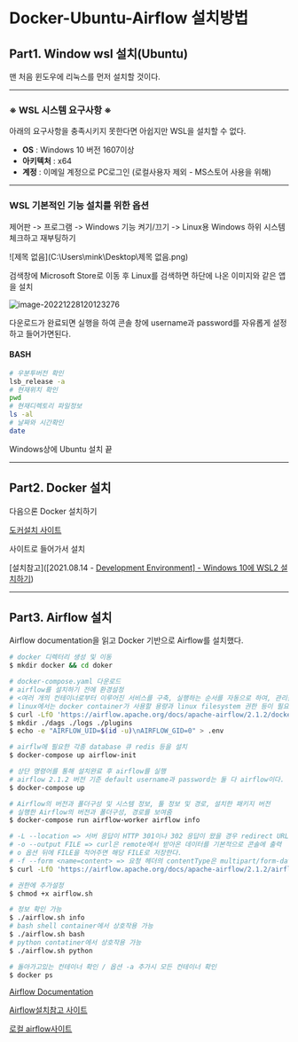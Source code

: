 # Docker-Ubuntu-Airflow 설치방법

## Part1. Window wsl 설치(Ubuntu)

맨 처음 윈도우에 리눅스를 먼저 설치할 것이다.

------------------

### ※ WSL 시스템 요구사항 ※

아래의 요구사항을 충족시키지 못한다면 아쉽지만 WSL을 설치할 수 없다.

- **OS** : Windows 10 버전 1607이상
- **아키텍처** : x64
- **계정** : 이메일 계정으로 PC로그인 (로컬사용자 제외 - MS스토어 사용을 위해)

----------

### WSL 기본적인 기능 설치를 위한 옵션

제어판 -> 프로그램 -> Windows 기능 켜기/끄기 -> Linux용 Windows 하위 시스템 체크하고 재부팅하기

![제목 없음](C:\Users\mink\Desktop\제목 없음.png)



검색창에 Microsoft Store로 이동 후 Linux를 검색하면 하단에 나온 이미지와 같은 앱을 설치

![image-20221228120123276](C:\Users\mink\AppData\Roaming\Typora\typora-user-images\image-20221228120123276.png)

다운로드가 완료되면 실행을 하여 콘솔 창에 username과 password를 자유롭게 설정하고 들어가면된다.

#### BASH

```bash
# 우분투버전 확인
lsb_release -a
# 현재위치 확인
pwd
# 현재디렉토리 파일정보 
ls -al
# 날짜와 시간확인
date
```



Windows상에 Ubuntu 설치 끝



--------------------

## Part2. Docker 설치

다음으론 Docker 설치하기

[도커설치 사이트](https://docs.docker.com/docker-for-windows/install/)

사이트로 들어가서 설치

[설치참고]([2021.08.14 - [Development Environment\] - Windows 10에 WSL2 설치하기](https://hkim-data.tistory.com/17))



-----------------

## Part3. Airflow 설치

Airflow documentation을 읽고 Docker 기반으로 Airflow를 설치했다.

```bash
# docker 디렉터리 생성 및 이동 
$ mkdir docker && cd doker

# docker-compose.yaml 다운로드
# airflow를 설치하기 전에 환경설정
# <여러 개의 컨테이너로부터 이루어진 서비스를 구축, 실행하는 순서를 자동으로 하여, 관리를 간단히하는 기능>
# linux에서는 docker container가 사용할 용량과 linux filesystem 권한 등이 필요
$ curl -LfO 'https://airflow.apache.org/docs/apache-airflow/2.1.2/docker-compose.yaml'
$ mkdir ./dags ./logs ./plugins
$ echo -e "AIRFLOW_UID=$(id -u)\nAIRFLOW_GID=0" > .env

# airflw에 필요한 각종 database 큐 redis 등을 설치
$ docker-compose up airflow-init

# 상단 명령어를 통해 설치완료 후 airflow를 실행
# airflow 2.1.2 버전 기준 default username과 password는 둘 다 airflow이다.
$ docker-compose up

# Airflow의 버전과 폴더구성 및 시스템 정보, 툴 정보 및 경로, 설치한 패키지 버전
# 실행한 Airflow의 버전과 폴더구성, 경로를 보여줌
$ docker-compose run airflow-worker airflow info

# -L --location => 서버 응답이 HTTP 301이나 302 응답이 왔을 경우 redirect URL로 따라감
# -o --output FILE => curl은 remote에서 받아온 데이터를 기본적으로 콘솔에 출력
# o 옵션 뒤에 FILE을 적어주면 해당 FILE로 저장한다.
# -f --form <name=content> => 요청 헤더의 contentType은 multipart/form-data로 보냄
$ curl -LfO 'https://airflow.apache.org/docs/apache-airflow/2.1.2/airflow.sh'

# 권한에 추가설정
$ chmod +x airflow.sh

# 정보 확인 가능
$ ./airflow.sh info
# bash shell container에서 상호작용 가능
$ ./airflow.sh bash
# python contatiner에서 상호작용 가능
$ ./airflow.sh python

# 돌아가고있는 컨테이너 확인 / 옵션 -a 추가시 모든 컨테이너 확인
$ docker ps
```



[Airflow Documentation](https://airflow.apache.org/docs/apache-airflow/stable/start/docker.html)

[Airflow설치참고 사이트](https://hkim-data.tistory.com/2)

[로컬 airflow사이트](http://localhost:8080)



